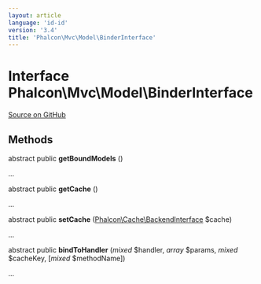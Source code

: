 ```yaml
---
layout: article
language: 'id-id'
version: '3.4'
title: 'Phalcon\Mvc\Model\BinderInterface'
---
```


# Interface **Phalcon\Mvc\Model\BinderInterface**

<a href="https://github.com/phalcon/cphalcon/tree/v3.4.0/phalcon/mvc/model/binderinterface.zep" class="btn btn-default btn-sm">Source on GitHub</a>

## Methods

abstract public **getBoundModels** ()

...

abstract public **getCache** ()

...

abstract public **setCache** ([Phalcon\Cache\BackendInterface](/3.4/en/api/Phalcon_Cache_BackendInterface) $cache)

...

abstract public **bindToHandler** (*mixed* $handler, *array* $params, *mixed* $cacheKey, [*mixed* $methodName])

...